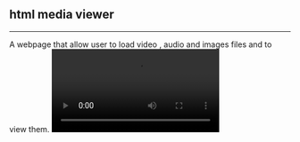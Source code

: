 <h2>html media viewer</h2>
<hr>
A webpage that allow user to load video , audio and images files and to view them.
<video src="media-viewer-video.webm" controls="controls" style="max-width: 730px;">
</video>
